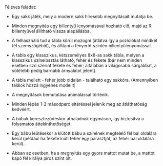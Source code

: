 Féléves feladat:
- Egy sakk játék, mely a modern sakk híresebb megnyitásait mutatja be.
 
- Minden megnyitás egy billentyű lenyomásával hozható elő, majd az R billentyűvel állítható vissza alapállásba.
- A felhasználó tud a tábla körül mozogni (átlátva így a pozíciókat mindkét fél szemszögéből), és állítani a fényerőt szintén billentyűlenyomással.

- A tábla egy klasszikus, kétszemélyes 8x8-as sakk tábla, melyen a klasszikus színelosztás látható, fehér és fekete (bár nem minden esetben szó szerint fekete és fehér; általában a világosabb sárgábbat, a sötétebb pedig barnább árnyalatot jelent).
- A tábla mellett - fehér jobb oldalán - található egy sakkóra. (Amennyiben találok hozzá ingyenes modellt)

- A megnyitások bemutatása animálással történik. 
- Minden lépés 1-2 másodperc eltéréssel jelenik meg az átláthatóság kedvéért. 
- A bábuk kereszteződéskor áthaladnak egymáson, így biztosítva a folyamatos áttekinthetőséget.
- Egy bábu leütésekor a kiütött bábu a színének megfelelő fél bal oldalára kerül (például ha fekete kiüti fehér egy parasztját, az fehér bal oldalára kerül).
- Abban az esetben, ha a megnyitás egy gyors mattot mutat be, a mattot kapó fél királya piros színt ölt.


